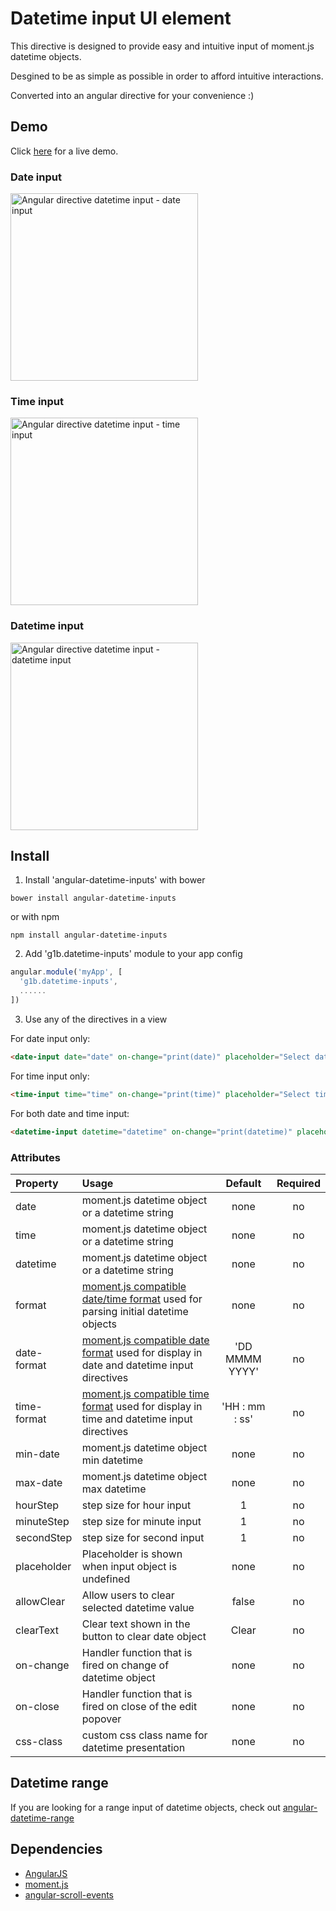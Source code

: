 # Datetime input UI element

This directive is designed to provide easy and intuitive input of moment.js datetime objects.

Desgined to be as simple as possible in order to afford intuitive interactions.

Converted into an angular directive for your convenience :)

## Demo
Click <a href="https://rawgit.com/g1eb/angular-datetime-inputs/master/" target="_blank">here</a> for a live demo.

### Date input
[<img src="https://raw.githubusercontent.com/g1eb/angular-datetime-inputs/master/images/date.png" alt="Angular directive datetime input - date input" width="300px">](https://rawgit.com/g1eb/angular-datetime-inputs/master/)

### Time input
[<img src="https://raw.githubusercontent.com/g1eb/angular-datetime-inputs/master/images/time.png" alt="Angular directive datetime input - time input" width="300px">](https://rawgit.com/g1eb/angular-datetime-inputs/master/)

### Datetime input
[<img src="https://raw.githubusercontent.com/g1eb/angular-datetime-inputs/master/images/datetime.png" alt="Angular directive datetime input - datetime input" width="300px">](https://rawgit.com/g1eb/angular-datetime-inputs/master/)

## Install

1) Install 'angular-datetime-inputs' with bower

```
bower install angular-datetime-inputs
```

or with npm

```
npm install angular-datetime-inputs
```

2) Add 'g1b.datetime-inputs' module to your app config


```javascript
angular.module('myApp', [
  'g1b.datetime-inputs',
  ......
])
```

3) Use any of the directives in a view

For date input only:
```html
<date-input date="date" on-change="print(date)" placeholder="Select date"></date-input>
```

For time input only:
```html
<time-input time="time" on-change="print(time)" placeholder="Select time"></time-input>
```

For both date and time input:
```html
<datetime-input datetime="datetime" on-change="print(datetime)" placeholder="Select datetime"></datetime-input>
```

### Attributes

|Property        | Usage           | Default  | Required |
|:------------- |:-------------|:-----:|:-----:|
| date | moment.js datetime object or a datetime string | none | no |
| time | moment.js datetime object or a datetime string | none | no |
| datetime | moment.js datetime object or a datetime string | none | no |
| format | [moment.js compatible date/time format](https://momentjs.com/docs/#/displaying/format/) used for parsing initial datetime objects | none | no |
| date-format | [moment.js compatible date format](https://momentjs.com/docs/#/displaying/format/) used for display in date and datetime input directives | 'DD MMMM YYYY' | no |
| time-format | [moment.js compatible time format](https://momentjs.com/docs/#/displaying/format/) used for display in time and datetime input directives | 'HH : mm : ss' | no |
| min-date | moment.js datetime object min datetime | none | no |
| max-date | moment.js datetime object max datetime | none | no |
| hourStep | step size for hour input | 1 | no |
| minuteStep | step size for minute input | 1 | no |
| secondStep | step size for second input | 1 | no |
| placeholder | Placeholder is shown when input object is undefined | none | no |
| allowClear | Allow users to clear selected datetime value | false | no |
| clearText | Clear text shown in the button to clear date object | Clear | no |
| on-change | Handler function that is fired on change of datetime object | none | no |
| on-close | Handler function that is fired on close of the edit popover | none | no |
| css-class | custom css class name for datetime presentation | none | no |

## Datetime range

If you are looking for a range input of datetime objects, check out [angular-datetime-range](https://github.com/g1eb/angular-datetime-range)

## Dependencies

* [AngularJS](https://angularjs.org/)
* [moment.js](http://momentjs.com/)
* [angular-scroll-events](https://github.com/g1eb/angular-scroll-events)
